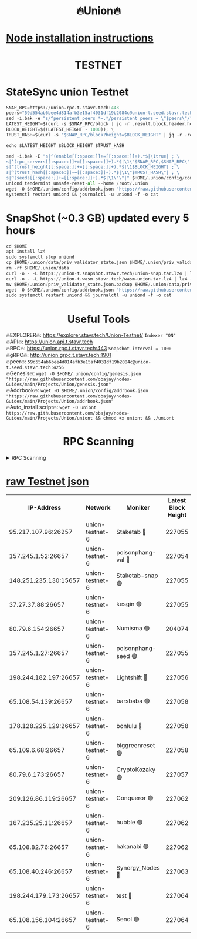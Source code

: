 <h1 align="center"> 🔥Union🔥</h1>

[Node installation instructions](https://github.com/obajay/nodes-Guides/tree/main/Projects/Union)
=

<h1 align="center"> TESTNET</h1>

# StateSync union Testnet
```python
SNAP_RPC=https://union.rpc.t.stavr.tech:443
peers="59d554ab6bee4d814afb3e15af4031df19b2084c@union-t.seed.stavr.tech:4256"
sed -i.bak -e "s/^persistent_peers *=.*/persistent_peers = \"$peers\"/" $HOME/.union/config/config.toml
LATEST_HEIGHT=$(curl -s $SNAP_RPC/block | jq -r .result.block.header.height); \
BLOCK_HEIGHT=$((LATEST_HEIGHT - 1000)); \
TRUST_HASH=$(curl -s "$SNAP_RPC/block?height=$BLOCK_HEIGHT" | jq -r .result.block_id.hash)

echo $LATEST_HEIGHT $BLOCK_HEIGHT $TRUST_HASH

sed -i.bak -E "s|^(enable[[:space:]]+=[[:space:]]+).*$|\1true| ; \
s|^(rpc_servers[[:space:]]+=[[:space:]]+).*$|\1\"$SNAP_RPC,$SNAP_RPC\"| ; \
s|^(trust_height[[:space:]]+=[[:space:]]+).*$|\1$BLOCK_HEIGHT| ; \
s|^(trust_hash[[:space:]]+=[[:space:]]+).*$|\1\"$TRUST_HASH\"| ; \
s|^(seeds[[:space:]]+=[[:space:]]+).*$|\1\"\"|" $HOME/.union/config/config.toml
uniond tendermint unsafe-reset-all --home /root/.union
wget -O $HOME/.union/config/addrbook.json "https://raw.githubusercontent.com/obajay/nodes-Guides/main/Projects/Union/addrbook.json"
systemctl restart uniond && journalctl -u uniond -f -o cat
```
# SnapShot (~0.3 GB) updated every 5 hours
```python
cd $HOME
apt install lz4
sudo systemctl stop uniond
cp $HOME/.union/data/priv_validator_state.json $HOME/.union/priv_validator_state.json.backup
rm -rf $HOME/.union/data
curl -o - -L https://union-t.snapshot.stavr.tech/union-snap.tar.lz4 | lz4 -c -d - | tar -x -C $HOME/.union --strip-components 2
curl -o - -L https://union-t.wasm.stavr.tech/wasm-union.tar.lz4 | lz4 -c -d - | tar -x -C $HOME/.union --strip-components 2
mv $HOME/.union/priv_validator_state.json.backup $HOME/.union/data/priv_validator_state.json
wget -O $HOME/.union/config/addrbook.json "https://raw.githubusercontent.com/obajay/nodes-Guides/main/Projects/Union/addrbook.json"
sudo systemctl restart uniond && journalctl -u uniond -f -o cat
```
 <h1 align="center"> Useful Tools</h1>
 
🔥EXPLORER🔥: https://explorer.stavr.tech/Union-Testnet/        `Indexer "ON"` \
🔥API🔥:      https://union.api.t.stavr.tech \
🔥RPC🔥:      https://union.rpc.t.stavr.tech:443              `Snapshot-interval = 1000` \
🔥gRPC🔥:     http://union.grpc.t.stavr.tech:1901 \
🔥peer🔥:     `59d554ab6bee4d814afb3e15af4031df19b2084c@union-t.seed.stavr.tech:4256` \
🔥Genesis🔥:     `wget -O $HOME/.union/config/genesis.json "https://raw.githubusercontent.com/obajay/nodes-Guides/main/Projects/Union/genesis.json"` \
🔥Addrbook🔥: ```wget -O $HOME/.union/config/addrbook.json "https://raw.githubusercontent.com/obajay/nodes-Guides/main/Projects/Union/addrbook.json"``` \
🔥Auto_install script🔥:  `wget -O uniont https://raw.githubusercontent.com/obajay/nodes-Guides/main/Projects/Union/uniont && chmod +x uniont && ./uniont`

<h1 align="center"> RPC Scanning</h1>

<details>
<summary>RPC Scanning</summary>

<h2 align="center"> We scan nodes in real time every 4 hours. And we provide the final result of RPC endpoints.
We cannot influence the operation of these nodes in any way. </h2>


```python
If Voting Power is higher than 0 --> then the Node is a validator of the network and may be subject to attack and be a potential threat to the chain.
```
```python
We marked such validators with a red symbol
```

</details>

[raw Testnet json](https://rpc-check.uniont.stavr.tech/uniont/rpc-uniont-result.json)
=



<table><tr><th>IP-Address</th><th>Network</th><th>Moniker</th><th>Latest Block Height</th><th>Earliest Block Height</th><th>Catching Up</th><th>Tx Index</th><th>Voting Power</th><th>Scan Time</th></tr><tr><td>95.217.107.96:26257</td><td>union-testnet-6</td><td>Staketab 🔴</td><td>227055</td><td>1</td><td>False</td><td>on</td><td>1000002</td><td>2024-02-28T11:22:10.221564754UTC</td></tr><tr><td>157.245.1.52:26657</td><td>union-testnet-6</td><td>poisonphang-val 🔴</td><td>227054</td><td>1</td><td>False</td><td>on</td><td>1000000</td><td>2024-02-28T11:22:10.816897993UTC</td></tr><tr><td>148.251.235.130:15657</td><td>union-testnet-6</td><td>Staketab-snap 🟢</td><td>227055</td><td>1</td><td>False</td><td>on</td><td>0</td><td>2024-02-28T11:22:11.044245873UTC</td></tr><tr><td>37.27.37.88:26657</td><td>union-testnet-6</td><td>kesgin 🟢</td><td>227055</td><td>1</td><td>False</td><td>on</td><td>0</td><td>2024-02-28T11:22:11.365941799UTC</td></tr><tr><td>80.79.6.154:26657</td><td>union-testnet-6</td><td>Numisma 🟢</td><td>204074</td><td>1</td><td>False</td><td>on</td><td>0</td><td>2024-02-28T11:22:15.811328369UTC</td></tr><tr><td>157.245.1.27:26657</td><td>union-testnet-6</td><td>poisonphang-seed 🟢</td><td>227055</td><td>1</td><td>False</td><td>on</td><td>0</td><td>2024-02-28T11:22:16.398720206UTC</td></tr><tr><td>198.244.182.197:26657</td><td>union-testnet-6</td><td>Lightshift 🔴</td><td>227056</td><td>1</td><td>False</td><td>on</td><td>1000000</td><td>2024-02-28T11:22:18.733311321UTC</td></tr><tr><td>65.108.54.139:26657</td><td>union-testnet-6</td><td>barsbaba 🟢</td><td>227058</td><td>1</td><td>False</td><td>on</td><td>0</td><td>2024-02-28T11:22:29.290912239UTC</td></tr><tr><td>178.128.225.129:26657</td><td>union-testnet-6</td><td>bonlulu 🔴</td><td>227058</td><td>1</td><td>False</td><td>on</td><td>1000000</td><td>2024-02-28T11:22:29.957020634UTC</td></tr><tr><td>65.109.6.68:26657</td><td>union-testnet-6</td><td>biggreenreset 🟢</td><td>227058</td><td>1</td><td>False</td><td>on</td><td>0</td><td>2024-02-28T11:22:30.292016877UTC</td></tr><tr><td>80.79.6.173:26657</td><td>union-testnet-6</td><td>CryptoKozaky 🟢</td><td>227057</td><td>1</td><td>False</td><td>on</td><td>0</td><td>2024-02-28T11:22:32.720798053UTC</td></tr><tr><td>209.126.86.119:26657</td><td>union-testnet-6</td><td>Conqueror 🟢</td><td>227062</td><td>1</td><td>False</td><td>on</td><td>0</td><td>2024-02-28T11:22:53.811335197UTC</td></tr><tr><td>167.235.25.11:26657</td><td>union-testnet-6</td><td>hubble 🟢</td><td>227062</td><td>1</td><td>False</td><td>on</td><td>0</td><td>2024-02-28T11:22:58.100242539UTC</td></tr><tr><td>65.108.82.76:26657</td><td>union-testnet-6</td><td>hakanabi 🟢</td><td>227062</td><td>1</td><td>False</td><td>on</td><td>0</td><td>2024-02-28T11:22:58.434631606UTC</td></tr><tr><td>65.108.40.246:26657</td><td>union-testnet-6</td><td>Synergy_Nodes 🔴</td><td>227063</td><td>1</td><td>False</td><td>on</td><td>1000001</td><td>2024-02-28T11:23:04.895418719UTC</td></tr><tr><td>198.244.179.173:26657</td><td>union-testnet-6</td><td>test 🔴</td><td>227064</td><td>1</td><td>False</td><td>on</td><td>1</td><td>2024-02-28T11:23:07.220433727UTC</td></tr><tr><td>65.108.156.104:26657</td><td>union-testnet-6</td><td>Senol 🟢</td><td>227064</td><td>1</td><td>False</td><td>on</td><td>0</td><td>2024-02-28T11:23:07.546608111UTC</td></tr></table>
